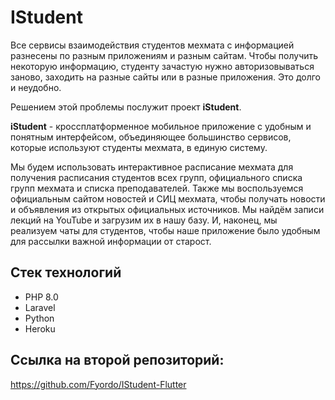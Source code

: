 # IStudent

Все сервисы взаимодействия студентов мехмата с информацией разнесены по разным приложениям и разным сайтам. Чтобы получить некоторую информацию, студенту зачастую нужно авторизовываться заново, заходить на разные сайты или в разные приложения. Это долго и неудобно.

Решением этой проблемы послужит проект **iStudent**.

**iStudent** - кроссплатформенное мобильное приложение с удобным и понятным интерфейсом, объединяющее большинство сервисов, которые используют студенты мехмата, в единую систему.

Мы будем использовать интерактивное расписание мехмата для получения расписания студентов всех групп, официального списка групп мехмата и списка преподавателей. Также мы воспользуемся официальным сайтом новостей и СИЦ мехмата, чтобы получать новости и объявления из открытых официальных источников. Мы найдём записи лекций на YouTube и загрузим их в нашу базу. И, наконец, мы реализуем чаты для студентов, чтобы наше приложение было удобным для рассылки важной информации от старост.

## Стек технологий

- PHP 8.0
- Laravel
- Python
- Heroku

## Ссылка на второй репозиторий:
https://github.com/Fyordo/IStudent-Flutter
